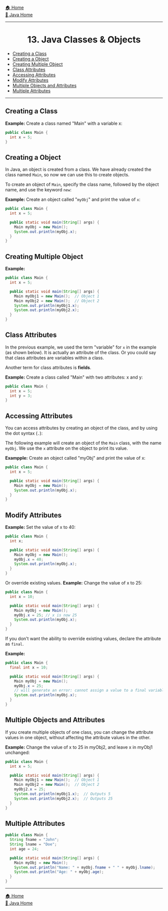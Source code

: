 [🏠 Home](../../../README.md) <br/>
[🍵 Java Home](../Java.md)

<hr/>

<h1 style="text-align: center">13. Java Classes & Objects</h1>

- [Creating a Class](#creating-a-class)
- [Creating a Object](#creating-a-object)
- [Creating Multiple Object](#creating-multiple-object)
- [Class Attributes](#class-attributes)
- [Accessing Attributes](#accessing-attributes)
- [Modify Attributes](#modify-attributes)
- [Multiple Objects and Attributes](#multiple-objects-and-attributes)
- [Multiple Attributes](#multiple-attributes)


<hr/>

## Creating a Class

**Example:** Create a class named "Main" with a variable x:
```java
public class Main {
  int x = 5;
}
```

## Creating a Object

In Java, an object is created from a class. We have already created the class named `Main`, so now we can use this to create objects.

To create an object of `Main`, specify the class name, followed by the object name, and use the keyword `new`:

**Example:** Create an object called "`myObj`" and print the value of `x`:
```java
public class Main {
  int x = 5;

  public static void main(String[] args) {
    Main myObj = new Main();
    System.out.println(myObj.x);
  }
}
```

## Creating Multiple Object

**Example:**
```java
public class Main {
  int x = 5;

  public static void main(String[] args) {
    Main myObj1 = new Main();  // Object 1
    Main myObj2 = new Main();  // Object 2
    System.out.println(myObj1.x);
    System.out.println(myObj2.x);
  }
}
```

## Class Attributes

In the previous example, we used the term "variable" for `x` in the example (as shown below). It is actually an attribute of the class. Or you could say that class attributes are variables within a class.

Another term for class attributes is **fields**.

**Example:** Create a class called "Main" with two attributes: x and y:
```java
public class Main {
  int x = 5;
  int y = 3;
}
```

## Accessing Attributes
You can access attributes by creating an object of the class, and by using the dot syntax (`.`):

The following example will create an object of the `Main` class, with the name `myObj`. We use the `x` attribute on the object to print its value.

**Exampple:** Create an object called "myObj" and print the value of x:
```java
public class Main {
  int x = 5;

  public static void main(String[] args) {
    Main myObj = new Main();
    System.out.println(myObj.x);
  }
}
```

## Modify Attributes

**Example:** Set the value of x to 40:
```java
public class Main {
  int x;

  public static void main(String[] args) {
    Main myObj = new Main();
    myObj.x = 40;
    System.out.println(myObj.x);
  }
}
```
Or override existing values.
**Example:** Change the value of x to 25:
```java
public class Main {
  int x = 10;

  public static void main(String[] args) {
    Main myObj = new Main();
    myObj.x = 25; // x is now 25
    System.out.println(myObj.x);
  }
}
```

If you don't want the ability to override existing values, declare the attribute as `final`.

**Example:**
```java
public class Main {
  final int x = 10;

  public static void main(String[] args) {
    Main myObj = new Main();
    myObj.x = 25; 
    // will generate an error: cannot assign a value to a final variable
    System.out.println(myObj.x);
  }
}
```

## Multiple Objects and Attributes

If you create multiple objects of one class, you can change the attribute values in one object, without affecting the attribute values in the other.

**Example:** Change the value of x to 25 in myObj2, and leave x in myObj1 unchanged:
```java
public class Main {
  int x = 5;

  public static void main(String[] args) {
    Main myObj1 = new Main();  // Object 1
    Main myObj2 = new Main();  // Object 2
    myObj2.x = 25;
    System.out.println(myObj1.x);  // Outputs 5
    System.out.println(myObj2.x);  // Outputs 25
  }
}
```

## Multiple Attributes

```java
public class Main {
  String fname = "John";
  String lname = "Doe";
  int age = 24;

  public static void main(String[] args) {
    Main myObj = new Main();
    System.out.println("Name: " + myObj.fname + " " + myObj.lname);
    System.out.println("Age: " + myObj.age);
  }
}
```

<hr/>

[🏠 Home](../../../README.md) <br/>
[🍵 Java Home](../Java.md)
